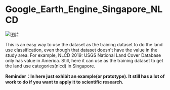 # Google_Earth_Engine_Singapore_NLCD
![图片](https://user-images.githubusercontent.com/76504267/216977176-2a044b83-bfc1-442e-bd3c-9df405e6d8d3.png)


This is an easy way to use the dataset as the training dataset to do the land use classification, even though that dataset doesn't have the value in the study area. For example, NLCD 2019: USGS National Land Cover Database only has value in America. Still, here it can use as the training dataset to get the land use categories(nlcd) in Singapore.


**Reminder：In here just exhibit an example(or prototype). It still has a lot of work to do if you want to apply it to scientific research.**
